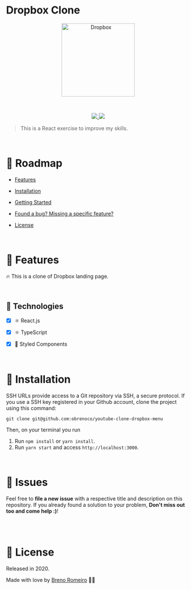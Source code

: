 # Dropbox Clone

<p  align="center">
<img  src="https://media.giphy.com/media/hsNyNj4ule7g1v0jlx/giphy.gif"  height="200" alt="Dropbox">
</p>
<br/>


<p  align="center">
  <a  href="">
  <img  src="https://img.shields.io/github/stars/obrenoco/youtube-clone-dropbox-menu"/>
  </a>
  <img  src="https://img.shields.io/github/forks/obrenoco/youtube-clone-dropbox-menu"/>
  </a>
</p>







> This is a React exercise to improve my skills.



<br />



# :pushpin: Roadmap



* [Features](#rocket-features)

* [Installation](#construction_worker-installation)


* [Getting Started](#runner-getting-started)


* [Found a bug? Missing a specific feature?](#bug-issues)


* [License](#closed_book-license)


<br />

# :rocket: Features

🔥 This is a clone of Dropbox landing page.




<br />

## :robot: Technologies

- [x] ⚛ React.js
- [x] ⚛ TypeScript
- [x] 💅 Styled Components





<br />

# :construction_worker: Installation



SSH URLs provide access to a Git repository via SSH, a secure protocol. If you use a SSH key registered in your Github account, clone the project using this command:



```git clone git@github.com:obrenoco/youtube-clone-dropbox-menu```


Then, on your terminal you run

1. Run `npm install` or `yarn install`.<br />
2. Run `yarn start` and access `http://localhost:3000`.<br />






<br />


# :bug: Issues



Feel free to **file a new issue** with a respective title and description on this repository. If you already found a solution to your problem, **Don't miss out too and come help :)**!



<br />








<br/>

# :closed_book: License


Released in 2020.

Made with love by [Breno Romeiro](https://github.com/obrenoco) 💜🚀
